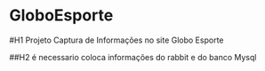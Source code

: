 # GloboEsporte

#H1 Projeto Captura de Informações no site Globo Esporte

##H2 é necessario coloca informações do rabbit e do banco Mysql
